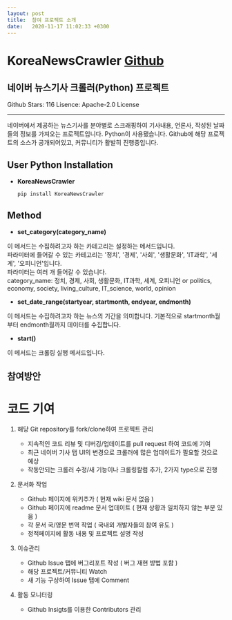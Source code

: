 ```yaml
---
layout: post
title:  참여 프로젝트 소개
date:   2020-11-17 11:02:33 +0300
---
```


KoreaNewsCrawler  [Github](https://github.com/lumyjuwon/KoreaNewsCrawler)
================
   
   
네이버 뉴스기사 크롤러(Python) 프로젝트 
----------------------------------------
Github Stars: 116
Lisence: Apache-2.0 License
<hr>   
네이버에서 제공하는 뉴스기사를 분야별로 스크래핑하여 기사내용, 언론사, 작성된 날짜들의 정보를 가져오는 프로젝트입니다. Python이 사용됐습니다. Github에 해당 프로젝트의 소스가 공개되어있고, 커뮤니티가 활발히 진행중입니다.    


## User Python Installation
* **KoreaNewsCrawler**

    ``` pip install KoreaNewsCrawler ```
## Method
* **set_category(category_name)**
  
 이 메서드는 수집하려고자 하는 카테고리는 설정하는 메서드입니다.  
 파라미터에 들어갈 수 있는 카테고리는 '정치', '경제', '사회', '생활문화', 'IT과학', '세계', '오피니언'입니다.  
 파라미터는 여러 개 들어갈 수 있습니다.  
 category_name: 정치, 경제, 사회, 생활문화, IT과학, 세계, 오피니언 or politics, economy, society, living_culture, IT_science, world, opinion
  
* **set_date_range(startyear, startmonth, endyear, endmonth)**
  
 이 메서드는 수집하려고자 하는 뉴스의 기간을 의미합니다. 기본적으로 startmonth월부터 endmonth월까지 데이터를 수집합니다.
  
* **start()**
  
 이 메서드는 크롤링 실행 메서드입니다.


## 참여방안  

# 코드 기여
1. 해당 Git repository를 fork/clone하여 프로젝트 관리
    + 지속적인 코드 리뷰 및 디버깅/업데이트를 pull request 하여 코드에 기여
    + 최근 네이버 기사 탭 UI의 변경으로 크롤러에 많은 업데이트가 필요할 것으로 예상
    + 작동안되는 크롤러 수정/새 기능이나 크롤링칼럼 추가, 2가지 type으로 진행
   
2. 문서화 작업
    + Github 페이지에 위키추가 ( 현재 wiki 문서 없음 )
    + Github 페이지에 readme 문서 업데이트 ( 현재 상황과 일치하지 않는 부분 있음 )
    + 각 문서 국/영문 번역 작업 ( 국내외 개발자들의 참여 유도 )
    + 정적페이지에 활동 내용 및 프로젝트 설명 작성

3. 이슈관리
    + Github Issue 탭에 버그리포트 작성 ( 버그 재현 방법 포함 ) 
    + 해당 프로젝트/커뮤니티 Watch
    + 새 기능 구상하여 Issue 탭에 Comment

4. 활동 모니터링
    + Github Insigts를 이용한 Contributors 관리

